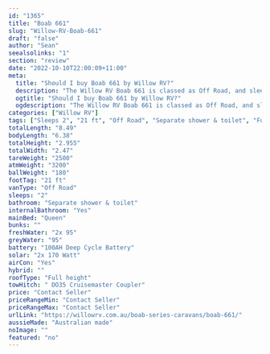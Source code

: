 ```yaml
---
id: "1365"
title: "Boab 661"
slug: "Willow-RV-Boab-661"
draft: "false"
author: "Sean"
seealsolinks: "1"
section: "review"
date: "2022-10-10T22:00:09+11:00"
meta:
  title: "Should I buy Boab 661 by Willow RV?"
  description: "The Willow RV Boab 661 is classed as Off Road, and sleeps 2 people. It is Australian made and comes in at 21 ft. It generally has Separate shower & toilet."
  ogtitle: "Should I buy Boab 661 by Willow RV?"
  ogdescription: "The Willow RV Boab 661 is classed as Off Road, and sleeps 2 people. It is Australian made and comes in at 21 ft. It generally has Separate shower & toilet."
categories: ["Willow RV"]
tags: ["Sleeps 2", "21 ft", "Off Road", "Separate shower & toilet", "Full height", "Price Unknown"]
totalLength: "8.49"
bodyLength: "6.38"
totalHeight: "2.955"
totalWidth: "2.47"
tareWeight: "2500"
atmWeight: "3200"
ballWeight: "180"
footTag: "21 ft"
vanType: "Off Road"
sleeps: "2"
bathroom: "Separate shower & toilet"
internalBathroom: "Yes"
mainBed: "Queen"
bunks: ""
freshWater: "2x 95"
greyWater: "95"
battery: "100AH Deep Cycle Battery"
solar: "2x 170 Watt"
airCon: "Yes"
hybrid: ""
roofType: "Full height"
towHitch: " DO35 Cruisemaster Coupler"
price: "Contact Seller"
priceRangeMin: "Contact Seller"
priceRangeMax: "Contact Seller"
urlLink: "https://willowrv.com.au/boab-series-caravans/boab-661/"
aussieMade: "Australian made"
noImage: ""
featured: "no"
---
```

